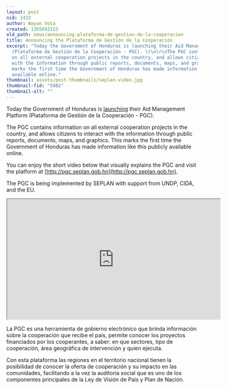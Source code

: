 ```yaml
---
layout: post
nid: 1423
author: Wayan Vota
created: 1365693153
old_path: news/announcing-plataforma-de-gestion-de-la-cooperacion
title: Announcing the Plataforma de Gestión de la Cooperación
excerpt: "Today the Government of Honduras is launching their Aid Management Platform
  (Plataforma de Gestión de la Cooperación - PGC). \r\n\r\nThe PGC contains information
  on all external cooperation projects in the country, and allows citizens to interact
  with the information through public reports, documents, maps, and graphics. This
  marks the first time the Government of Honduras has made information like this publicly
  available online."
thumbnail: assets/post-thumbnails/seplan-video.jpg
thumbnail-fid: "5982"
thumbnail-alt: ""
---
```


Today the Government of Honduras is [launching](http://www.seplan.gob.hn/beta/content/seplan-lanza-plataforma-de-gesti%C3%B3n-de-la-cooperaci%C3%B3n) their Aid Management Platform (Plataforma de Gestión de la Cooperación - PGC).

The PGC contains information on all external cooperation projects in the country, and allows citizens to interact with the information through public reports, documents, maps, and graphics. This marks the first time the Government of Honduras has made information like this publicly available online.

You can enjoy the short video below that visually explains the PGC and visit the platform at [http://pgc.seplan.gob.hn](http://pgc.seplan.gob.hn).

The PGC is being implemented by SEPLAN with support from UNDP, CIDA, and the EU.

<iframe height="315" src="http://www.youtube.com/embed/_7gr0DuJiVc?list=UUd36p9ipW7I9fseVjX2angA" width="560"></iframe>

La PGC es una herramienta de gobierno electrónico que brinda información sobre la cooperación que recibe el país, permite conocer los proyectos financiados por los cooperantes, a saber: en que sectores, tipo de cooperación, área geográfica de intervención y quien ejecuta.

Con esta plataforma las regiones en el territorio nacional tienen la posibilidad de conocer la oferta de cooperación y su impacto en las comunidades, facilitando a la vez la auditoria social que es uno de los componentes principales de la Ley de Visión de País y Plan de Nación.
